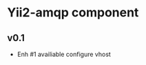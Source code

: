 Yii2-amqp component
==========================

v0.1
------------------------

- Enh #1 availiable configure vhost
